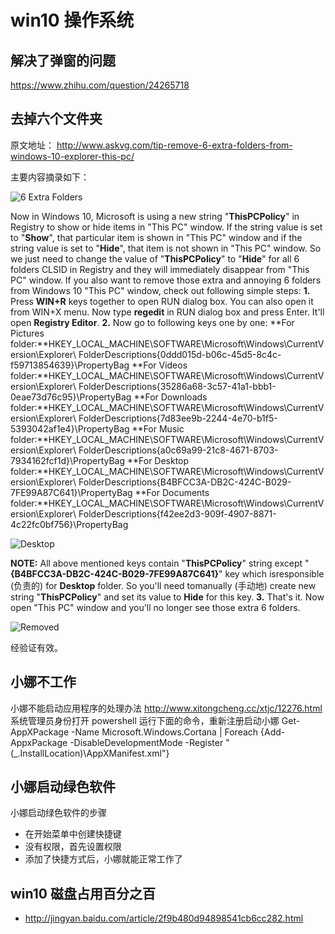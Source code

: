 # win10 操作系统

## 解决了弹窗的问题
https://www.zhihu.com/question/24265718

## 去掉六个文件夹
原文地址：
http://www.askvg.com/tip-remove-6-extra-folders-from-windows-10-explorer-this-pc/

主要内容摘录如下：

![6 Extra Folders](http://media.askvg.com/articles/images5/Extra_Folders_Windows_10_This_PC.png)

Now in Windows 10, Microsoft is using a new string "**ThisPCPolicy**" in Registry to show or hide items in "This PC" window. If the string value is set to "**Show**", that particular item is shown in "This PC" window and if the string value is set to "**Hide**", that item is not shown in "This PC" window.
So we just need to change the value of "**ThisPCPolicy**" to "**Hide**" for all 6 folders CLSID in Registry and they will immediately disappear from "This PC" window.
If you also want to remove those extra and annoying 6 folders from Windows 10 "This PC" window, check out following simple steps:
**1.** Press **WIN+R** keys together to open RUN dialog box. You can also open it from WIN+X menu. Now type **regedit** in RUN dialog box and press Enter. It'll open **Registry Editor**.
**2.** Now go to following keys one by one:
**For Pictures folder:**HKEY_LOCAL_MACHINE\SOFTWARE\Microsoft\Windows\CurrentVersion\Explorer\ FolderDescriptions\{0ddd015d-b06c-45d5-8c4c-f59713854639}\PropertyBag
**For Videos folder:**HKEY_LOCAL_MACHINE\SOFTWARE\Microsoft\Windows\CurrentVersion\Explorer\ FolderDescriptions\{35286a68-3c57-41a1-bbb1-0eae73d76c95}\PropertyBag
**For Downloads folder:**HKEY_LOCAL_MACHINE\SOFTWARE\Microsoft\Windows\CurrentVersion\Explorer\ FolderDescriptions\{7d83ee9b-2244-4e70-b1f5-5393042af1e4}\PropertyBag
**For Music folder:**HKEY_LOCAL_MACHINE\SOFTWARE\Microsoft\Windows\CurrentVersion\Explorer\ FolderDescriptions\{a0c69a99-21c8-4671-8703-7934162fcf1d}\PropertyBag
**For Desktop folder:**HKEY_LOCAL_MACHINE\SOFTWARE\Microsoft\Windows\CurrentVersion\Explorer\ FolderDescriptions\{B4BFCC3A-DB2C-424C-B029-7FE99A87C641}\PropertyBag
**For Documents folder:**HKEY_LOCAL_MACHINE\SOFTWARE\Microsoft\Windows\CurrentVersion\Explorer\ FolderDescriptions\{f42ee2d3-909f-4907-8871-4c22fc0bf756}\PropertyBag

![Desktop](http://media.askvg.com/articles/images5/Hide_This_PC_Folders_Windows_10_Registry.png)

**NOTE:** All above mentioned keys contain "**ThisPCPolicy**" string except "**{B4BFCC3A-DB2C-424C-B029-7FE99A87C641}**" key which isresponsible
(负责的)
for **Desktop** folder. So you'll need tomanually
(手动地)
create new string "**ThisPCPolicy**" and set its value to **Hide** for this key.
**3.** That's it. Now open "This PC" window and you'll no longer see those extra 6 folders.

![Removed](http://media.askvg.com/articles/images5/No_Extra_Folders_Windows_10_This_PC.png)

经验证有效。

## 小娜不工作
小娜不能启动应用程序的处理办法
http://www.xitongcheng.cc/xtjc/12276.html
系统管理员身份打开 powershell
运行下面的命令，重新注册启动小娜
Get-AppXPackage -Name Microsoft.Windows.Cortana | Foreach {Add-AppxPackage -DisableDevelopmentMode -Register "$($_.InstallLocation)\AppXManifest.xml"}

## 小娜启动绿色软件
小娜启动绿色软件的步骤
- 在开始菜单中创建快捷键
- 没有权限，首先设置权限
- 添加了快捷方式后，小娜就能正常工作了

## win10 磁盘占用百分之百

- http://jingyan.baidu.com/article/2f9b480d94898541cb6cc282.html
